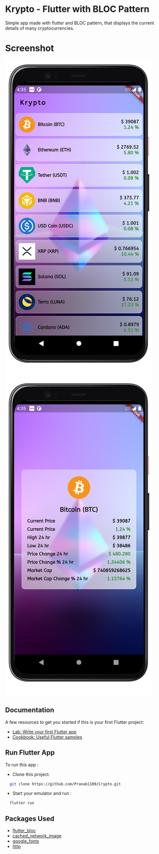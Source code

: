 # Krypto - Flutter with BLOC Pattern

Simple app made with flutter and BLOC pattern, that displays the current details of many cryptocurrencies.

# Screenshot

![ScreenShot 1](/screenshots/ss1.png)
![ScreenShot 2](/screenshots/ss2.png)

## Documentation

A few resources to get you started if this is your first Flutter project:

- [Lab: Write your first Flutter app](https://flutter.dev/docs/get-started/codelab)
- [Cookbook: Useful Flutter samples](https://flutter.dev/docs/cookbook)

## Run Flutter App

To run this app :

- Clone this project.

```bash
  git clone https://github.com/Pranab1109/Crypto.git
```

- Start your emulator and run :

```bash
  flutter run
```

## Packages Used

- [flutter_bloc](https://pub.dev/packages/flutter_bloc)
- [cached_network_image](https://pub.dev/packages/cached_network_image)
- [google_fonts](https://pub.dev/packages/google_fonts)
- [http](https://pub.dev/packages/http)
